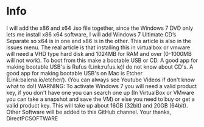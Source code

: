# Info
I will add the x86 and x64 .iso file together, since the Windows 7 DVD only lets me install x86 x64 software, I will add Windows 7 Ultimate CD’s Separate so x64 is in one and x86 is in the other. This article is also in the issues menu. The real article is that installing this in virtualbox or vmware will need a VHD type hard disk and 1024MB for RAM and over (0-1000MB will not work). To boot from this make a bootable USB or CD. A good app for making bootable USB's is Rufus (Link:rufus.ie)I do not know about CD's. A good app for making bootable USB's on Mac is Etcher (Link:balena.io/etcher/). (You can always see Youtube Videos if don't know what to do!) WARNING: To activate Windows 7 you will need a valid product key, if you don't have one you can search one up (In VirtualBox or VMware you can take a snapshot and save the VM) or else you need to buy or get a valid product key. This will take up about 16GB (32bit) and 20GB (64bit). Other Software will be added to this GitHub channel.   Your thanks, DirectPCSOFTWARE
